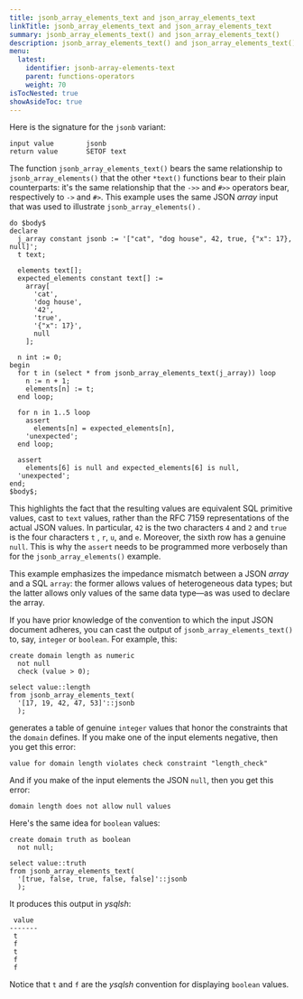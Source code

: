 ```yaml
---
title: jsonb_array_elements_text and json_array_elements_text
linkTitle: jsonb_array_elements_text and json_array_elements_text
summary: jsonb_array_elements_text() and json_array_elements_text()
description: jsonb_array_elements_text() and json_array_elements_text()
menu:
  latest:
    identifier: jsonb-array-elements-text
    parent: functions-operators
    weight: 70
isTocNested: true
showAsideToc: true
---
```


Here is the signature for the `jsonb` variant:

```
input value        jsonb
return value       SETOF text
```

The function `jsonb_array_elements_text()` bears the same relationship to `jsonb_array_elements()` that the other `*text()` functions bear to their plain counterparts: it's the same relationship that the `->>` and `#>>` operators bear, respectively to `->` and `#>`. This example uses the same JSON _array_ input that was used to illustrate `jsonb_array_elements()` .

```postgresql
do $body$
declare
  j_array constant jsonb := '["cat", "dog house", 42, true, {"x": 17}, null]';
  t text;

  elements text[];
  expected_elements constant text[] :=
    array[
      'cat',
      'dog house',
      '42',
      'true',
      '{"x": 17}',
      null
    ];

  n int := 0;
begin
  for t in (select * from jsonb_array_elements_text(j_array)) loop
    n := n + 1;
    elements[n] := t;
  end loop;

  for n in 1..5 loop
    assert
      elements[n] = expected_elements[n],
    'unexpected';
  end loop;

  assert
    elements[6] is null and expected_elements[6] is null,
  'unexpected';
end;
$body$;
```

This highlights the fact that the resulting values are equivalent SQL primitive values, cast to `text` values, rather than the RFC 7159 representations of the actual JSON values. In particular, `42` is the two characters `4` and `2` and `true` is the four characters `t` , `r`, `u`, and `e`.  Moreover, the sixth row has a genuine `null`. This is why the `assert` needs to be programmed more verbosely than for the `jsonb_array_elements()` example.

This example emphasizes the impedance mismatch between a JSON _array_ and a SQL `array`: the former allows values of heterogeneous data types; but the latter allows only values of the same data type—as was used to declare the array.

If you have prior knowledge of the convention to which the input JSON document adheres, you can cast the output of `jsonb_array_elements_text()` to, say, `integer` or `boolean`. For example, this:

```postgresql
create domain length as numeric
  not null
  check (value > 0);

select value::length
from jsonb_array_elements_text(
  '[17, 19, 42, 47, 53]'::jsonb
  );
```

generates a table of genuine `integer` values that honor the constraints that the `domain` defines. If you make one of the input elements negative, then you get this error:

```
value for domain length violates check constraint "length_check"
```

And if you make of the input elements the JSON `null`, then you get this error:

```
domain length does not allow null values
```

Here's the same idea for `boolean` values:

```postgresql
create domain truth as boolean
  not null;

select value::truth
from jsonb_array_elements_text(
  '[true, false, true, false, false]'::jsonb
  );
```

It produces this output in _ysqlsh_:

```
 value
-------
 t
 f
 t
 f
 f
```

Notice that `t` and `f` are the _ysqlsh_ convention for displaying `boolean` values.
